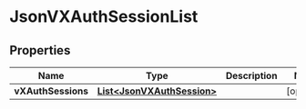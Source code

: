 
# JsonVXAuthSessionList

## Properties
Name | Type | Description | Notes
------------ | ------------- | ------------- | -------------
**vXAuthSessions** | [**List&lt;JsonVXAuthSession&gt;**](JsonVXAuthSession.md) |  |  [optional]



